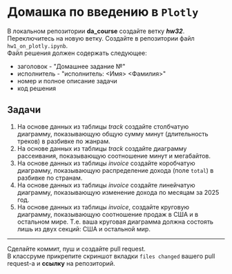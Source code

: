 # Домашка по введению в `Plotly`  
В локальном репозитории **da_course** создайте ветку ***hw32***. Переключитесь на новую ветку. Создайте в репозитории файл `hw1_on_plotly.ipynb`.  
Файл решения должен содержать следующее:
* заголовок - "Домашнее задание №" 
* исполнитель - "исполнитель: <Имя> <Фамилия>"
* номер и полное описание задачи
* код решения

## Задачи  
1. На основе данных из таблицы *track* создайте столбчатую диаграмму, показывающую общую сумму минут (длительность треков) в разбивке по жанрам.
2. На основе данных из таблицы *track* создайте диаграмму рассеивания, показывающую соотношение минут и мегабайтов.
3. На основе данных из таблицы *invoice* создайте коробчатую диаграмму, показывающую распределение дохода (поле `total`) в разбивке по странам.
4. На основе данных из таблицы *invoice* создайте линейчатую диаграмму, показывающую изменение дохода по месяцам за 2025 год.
5. На основе данных из таблицы *invoice*, создайте круговую диаграмму, показывающую соотношение продаж в США и в остальном мире. Т.е. ваша круговая диаграмма должна состоять лишь из двух секций: США и остальной мир.

---
Сделайте коммит, пуш и создайте pull request.  
В классруме прикрепите скриншот вкладки `files changed` вашего pull request-а и **ссылку** на репозиторий.